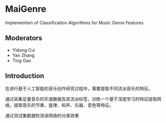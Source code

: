 # MaiGenre
Implemention of Classification Algorithms for Music Genre Features

## Moderators
* Yidong Cui
* Yan Zhang
* Ting Gao
## Introduction

在进行基于人工智能的音乐创作研究过程中，需要提取不同流派音乐的特征。

通过采集足量音乐的乐谱数据及其流派标签，训练一个基于深度学习的特征提取网络。提取音乐的节奏、旋律、和声、乐器、音色等特征。

通过测试集数据检测该网络的分类效果
